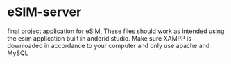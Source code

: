 # eSIM-server
final project application for eSIM, These files should work as intended using the esim application built in andorid studio. Make sure XAMPP is downloaded in accordance to your computer and only use apache and MySQL

